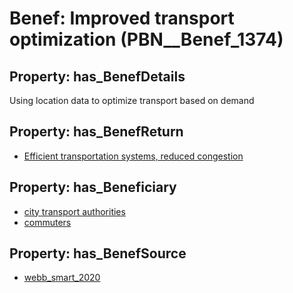 # Benef: __Improved transport optimization__ (PBN__Benef_1374)

## Property: has_BenefDetails

Using location data to optimize transport based on demand

## Property: has_BenefReturn

* [Efficient transportation systems, reduced congestion](../BenefReturn/PBN__BenefReturn_1561)

## Property: has_Beneficiary

* [city transport authorities](../Stakeholder/PBN__Stakeholder_531)
* [commuters](../Stakeholder/PBN__Stakeholder_532)

## Property: has_BenefSource

* [webb_smart_2020](../Article/PBN__Article_294)

